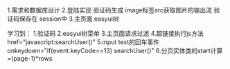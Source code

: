 1.需求和数据库设计
2.登陆实现
    验证码生成 image标签src获取图片的输出流
    验证码保存在 session中
3.主页面
    easyui树 



学习到：
    1.验证码
    2.easyui树菜单 
    3.主页面请求过滤
    4.超链接执行js方法 href="javascript:searchUser()"
    5.input text的回车事件 onkeydown="if(event.keyCode==13) searchUser()"
    6.分页实体类的start计算=(page-1)*rows